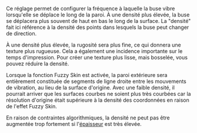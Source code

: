 Ce réglage permet de configurer la fréquence à laquelle la buse vibre lorsqu'elle se déplace le long de la paroi. À une densité plus élevée, la buse se déplacera plus souvent de haut en bas le long de la surface. La "densité" fait ici référence à la densité des points dans lesquels la buse peut changer de direction.

À une densité plus élevée, la rugosité sera plus fine, ce qui donnera une texture plus rugueuse. Cela a également une incidence importante sur le temps d'impression. Pour créer une texture plus lisse, mais bosselée, vous pouvez réduire la densité.

Lorsque la fonction Fuzzy Skin est activée, la paroi extérieure sera entièrement constituée de segments de ligne droite entre les mouvements de vibration, au lieu de la surface d'origine. Avec une faible densité, il pourrait arriver que les surfaces courbes ne soient plus très courbées car la résolution d'origine était supérieure à la densité des coordonnées en raison de l'effet Fuzzy Skin.

En raison de contraintes algorithmiques, la densité ne peut pas être augmentée trop fortement si l'[épaisseur](magic_fuzzy_skin_thickness.md) est très élevée.
